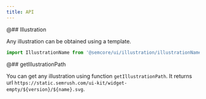 ```yaml
---
title: API
---
```


@## Illustration

Any illustration can be obtained using a template.

```js
import IllustrationName from '@semcore/ui/illustration/illustrationName';
```

@## getIllustrationPath

You can get any illustration using function `getIllustrationPath`. It returns url `https://static.semrush.com/ui-kit/widget-empty/${version}/${name}.svg`.
